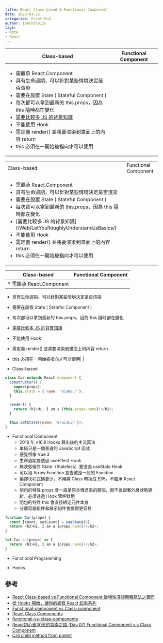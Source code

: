 ```yaml
---
title: React Class-based & Functional Component
date: 2023-03-25
categories: Front-End
author: johch3n611u
tags:
- Note
- React
---
```


|Class-based|Functional Component|
|-------------|-------------|
|<ul><li>需繼承 React.Component</li><li>具有生命週期，可以針對某些情境決定是否渲染</li><li>需要在設置 State ( Stateful Component )</li><li>每次都可以拿到最新的 this.props，因為 this 隨時都在變化</li><li>[需要比較多 JS 的背景知識](/Web/LetYouRoughlyUnderstandJsBasics/)</li><li>不能使用 Hook</li><li>需定義 render() 並將要渲染到畫面上的內容 return</li><li>this 必須在一開始被指向才可以使用</li></ul>||

<table>
    <tr>
        <td>Class-based</td>
        <td>Functional Component</td>
    </tr>
    <tr>
        <td>
<ul>
<li>需繼承 React.Component</li>
<li>具有生命週期，可以針對某些情境決定是否渲染</li>
<li>需要在設置 State ( Stateful Component )</li>
<li>每次都可以拿到最新的 this.props，因為 this 隨時都在變化</li>
<li>[需要比較多 JS 的背景知識](/Web/LetYouRoughlyUnderstandJsBasics/)</li>
<li>不能使用 Hook</li>
<li>需定義 render() 並將要渲染到畫面上的內容 return</li>
<li>this 必須在一開始被指向才可以使用</li>
</ul>
        </td>
        <td>
        </td>
    </tr>
</table>

|Class-based|Functional Component|
|-----|-----|
| * 需繼承 React.Component
  * 具有生命週期，可以針對某些情境決定是否渲染
  * 需要在設置 State ( Stateful Component )
  * 每次都可以拿到最新的 this.props，因為 this 隨時都在變化
  * [需要比較多 JS 的背景知識](/Web/LetYouRoughlyUnderstandJsBasics/)
  * 不能使用 Hook
  * 需定義 render() 並將要渲染到畫面上的內容 return
  * this 必須在一開始被指向才可以使用| |

* Class-based


```js
class Car extends React.Component { 
  constructor() { 
    super(props);
    this.state = { name: "miaHsu" };
  }

  render() {
    return <h2>Hi, I am a {this.props.name}!</h2>;
  }

  this.setState({name: 'BrainLin'});
}
```

* Functional Component
  * 2019 年 v16.8 Hooks 釋出後的主流寫法
  * 單純只是一個普通的 JavaScript 函式
  * 感覺很像 Vue 3
  * 生命週期要透過 useEffect Hook
  * 無狀態組件 State（Stateless）要透過 useState Hook
  * 可以用 Arrow Function 宣告或是一般的 Function
  * 編譯快程式碼更少，不用將 Class 轉換成 ES5，不繼承 React Component
  * 閉包的特性 props 會一直是原本傳進來的那個，而不會跟著外層狀態更新，必須透過 Hook 管控狀態
  * 閉包的特性 this 會直接綁定元件本身
  * 分離容器組件和展示組件會變得更容易

```js
function Car(props) {
  const [count, setCount] = useState(0);
  return <h2>Hi, I am a {props.name}!</h2>;
}

let Car = (props) => {
  return <h2>Hi, I am a {props.name}!</h2>;
}
```

* Functional Programming

* Hooks

## 參考

* [React Class-based vs Functional Component 從特性淺談兩種寫法之異同](https://linyencheng.github.io/2020/02/02/react-component-class-based-vs-functional/)
* [從 Hooks 開始，讓你的網頁 React 起來系列](https://ithelp.ithome.com.tw/users/20103315/ironman/2668?sc=hot)
* [Functional-component vs Class-component](https://www.tpisoftware.com/tpu/articleDetails/2822)
* [React Class Components](https://www.w3schools.com/react/react_class.asp)
* [functional-vs-class-components](https://djoech.medium.com/functional-vs-class-components-in-react-231e3fbd7108)
* [React初心者30天的探索之路 [Day 07] Functional Component v.s Class Component](https://ithelp.ithome.com.tw/articles/10234746)
* [Call child method from parent](https://stackoverflow.com/questions/37949981/call-child-method-from-parent)